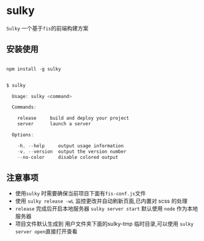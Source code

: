 # sulky

`Sulky` 一个基于`fis`的前端构建方案

## 安装使用

```js

npm install -g sulky

```


```js

$ sulky

  Usage: sulky <command>

  Commands:

    release     build and deploy your project
    server      launch a server

  Options:

    -h, --help     output usage information
    -v, --version  output the version number
    --no-color     disable colored output


```

## 注意事项

* 使用`sulky` 时需要确保当前项目下面有`fis-conf.js`文件
* 使用 `sulky release -wL` 监控更改并自动刷新页面,已内置对 scss 的处理
* `release` 完成后开启本地服务器 `sulky server start` 默认使用 `node` 作为本地服务器
* 项目文件默认生成到 用户文件夹下面的sulky-tmp 临时目录,可以使用 `sulky server open`直接打开查看


